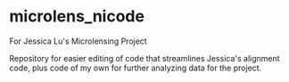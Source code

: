 # microlens_nicode
For Jessica Lu's Microlensing Project

Repository for easier editing of code that streamlines Jessica's alignment code, plus code of my own for further analyzing data for the project.
